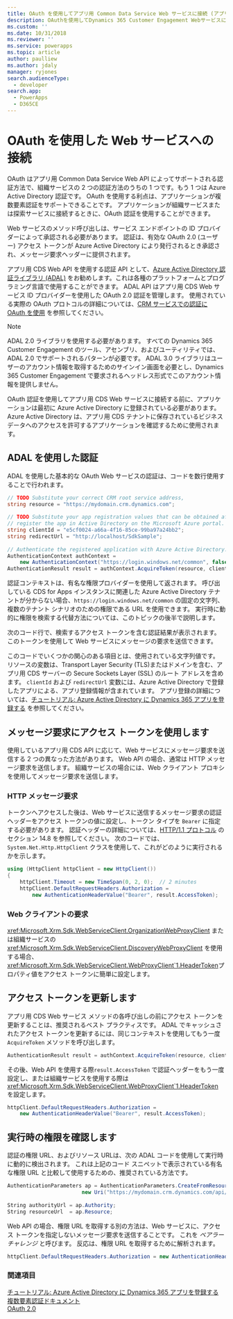 ```yaml
---
title: OAuth を使用してアプリ用 Common Data Service Web サービスに接続 (アプリ用 Common Data Service) | Microsoft Docs
description: OAuthを使用してDynamics 365 Customer Engagement Webサービスに接続する方法、およびDynamics 365 WebサービスIDプロバイダーで、ADAL APIによりOAuth 2.0認証を管理する方法について説明します
ms.custom: ''
ms.date: 10/31/2018
ms.reviewer: ''
ms.service: powerapps
ms.topic: article
author: paulliew
ms.author: jdaly
manager: ryjones
search.audienceType:
  - developer
search.app:
  - PowerApps
  - D365CE
---
```

# <a name="connect-to-web-services-using-oauth"></a>OAuth を使用した Web サービスへの接続

OAuth はアプリ用 Common Data Service Web API によってサポートされる認証方法で、組織サービスの 2 つの認証方法のうちの 1 つです。もう 1 つは Azure Active Directory 認証です。 OAuth を使用する利点は、アプリケーションが複数要素認証をサポートできることです。 アプリケーションが組織サービスまたは探索サービスに接続するときに、OAuth 認証を使用することができます。  
  
 Web サービスのメソッド呼び出しは、サービス エンドポイントの ID プロバイダーによって承認される必要があります。 認証は、有効な OAuth 2.0 (ユーザー) アクセス トークンが Azure Active Directory により発行されるとき承認され、メッセージ要求ヘッダーに提供されます。  
  
 アプリ用 CDS Web API を使用する認証 API として、[Azure Active Directory 認証ライブラリ (ADAL)](https://azure.microsoft.com/en-us/documentation/articles/active-directory-authentication-libraries/) をお勧めします。これは各種のプラットフォームとプログラミング言語で使用することができます。 ADAL API はアプリ用 CDS Web サービス ID プロバイダーを使用した OAuth 2.0 認証を管理します。 使用されている実際の OAuth プロトコルの詳細については、[CRM サービスでの認証に OAuth を使用](http://blogs.msdn.com/b/crm/archive/2013/12/12/use-oauth-to-authenticate-with-the-crm-service.aspx) を参照してください。  
 
> [!NOTE]
> ADAL 2.0 ライブラリを使用する必要があります。 すべての Dynamics 365 Customer Engagement のツール、アセンブリ、およびユーティリティでは、ADAL 2.0 でサポートされるパターンが必要です。
> ADAL 3.0 ライブラリはユーザーのアカウント情報を取得するためのサインイン画面を必要とし、Dynamics 365 Customer Engagement で要求されるヘッドレス形式でこのアカウント情報を提供しません。 

OAuth 認証を使用してアプリ用 CDS Web サービスに接続する前に、アプリケーションは最初に Azure Active Directory に登録されている必要があります。 Azure Active Directory は、アプリ用 CDS テナントに保存されているビジネス データへのアクセスを許可するアプリケーションを確認するために使用されます。  
  
## <a name="authenticate-using-adal"></a>ADAL を使用した認証  
 ADAL を使用した基本的な OAuth Web サービスの認証は、コードを数行使用することで行われます。  
  
```csharp  
// TODO Substitute your correct CRM root service address,   
string resource = "https://mydomain.crm.dynamics.com";  
  
// TODO Substitute your app registration values that can be obtained after you  
// register the app in Active Directory on the Microsoft Azure portal.  
string clientId = "e5cf0024-a66a-4f16-85ce-99ba97a24bb2";  
string redirectUrl = "http://localhost/SdkSample";  
  
// Authenticate the registered application with Azure Active Directory.  
AuthenticationContext authContext =   
    new AuthenticationContext("https://login.windows.net/common", false);  
AuthenticationResult result = authContext.AcquireToken(resource, clientId, new Uri(redirectUrl));  
```  
  
 認証コンテキストは、有名な権限プロバイダーを使用して返されます。 呼び出している CDS for Apps インスタンスに関連した Azure Active Directory テナントが分からない場合、`https://login.windows.net/common` の固定の文字列、複数のテナント シナリオのための権限である URL を使用できます。 実行時に動的に権限を検索する代替方法については、このトピックの後半で説明します。  
  
 次のコード行で、検索するアクセス トークンを含む認証結果が表示されます。 このトークンを使用して Web サービスにメッセージの要求を送信できます。  
  
 このコードでいくつかの関心のある項目とは、使用されている文字列値です。 リソースの変数は、Transport Layer Security (TLS)またはドメインを含む、アプリ用 CDS サーバーの Secure Sockets Layer (SSL) のルート アドレスを含めます。 `clientId` および `redirectUrl` 変数には、Azure Active Directory で登録したアプリによる、アプリ登録情報が含まれています。 アプリ登録の詳細については、[チュートリアル: Azure Active Directory に Dynamics 365 アプリを登録する](/dynamics365/customer-engagement/developer/walkthrough-register-dynamics-365-app-azure-active-directory) を参照してください。  
  
## <a name="use-the-access-token-in-message-requests"></a>メッセージ要求にアクセス トークンを使用します  
 使用しているアプリ用 CDS API に応じて、Web サービスにメッセージ要求を送信する 2 つの異なった方法があります。 Web API の場合、通常は HTTP メッセージ要求を送信します。 組織サービスの場合には、Web クライアント プロキシを使用してメッセージ要求を送信します。  
  
### <a name="http-message-request"></a>HTTP メッセージ要求  
 トークンへアクセスした後は、Web サービスに送信するメッセージ要求の認証ヘッダーをアクセス トークンの値に設定し、トークン タイプを `Bearer` に指定する必要があります。 認証ヘッダーの詳細については、[HTTP/1.1 プロトコル](http://www.w3.org/Protocols/rfc2616/rfc2616-sec14.html) のセクション 14.8 を参照してください。 次のコードでは、`System.Net.Http.HttpClient` クラスを使用して、これがどのように実行されるかを示します。  
  
```csharp  
using (HttpClient httpClient = new HttpClient())  
{  
    httpClient.Timeout = new TimeSpan(0, 2, 0);  // 2 minutes  
    httpClient.DefaultRequestHeaders.Authorization =   
        new AuthenticationHeaderValue("Bearer", result.AccessToken);  
```  
  
### <a name="web-client-requests"></a>Web クライアントの要求

<xref:Microsoft.Xrm.Sdk.WebServiceClient.OrganizationWebProxyClient> または組織サービスの <xref:Microsoft.Xrm.Sdk.WebServiceClient.DiscoveryWebProxyClient> を使用する場合、<xref:Microsoft.Xrm.Sdk.WebServiceClient.WebProxyClient`1.HeaderToken>プロパティ値をアクセス トークンに簡単に設定します。  
  
## <a name="refresh-the-access-token"></a>アクセス トークンを更新します

アプリ用 CDS Web サービス メソッドの各呼び出しの前にアクセス トークンを更新することは、推奨されるベスト プラクティスです。 ADAL でキャッシュされたアクセス トークンを更新するには、同じコンテキストを使用してもう一度 `AcquireToken` メソッドを呼び出します。  
  
```csharp    
AuthenticationResult result = authContext.AcquireToken(resource, clientId, new Uri(redirectUrl));  
```  
  
その後、Web API を使用する際`result.AccessToken` で認証ヘッダーをもう一度設定し、または組織サービスを使用する際は <xref:Microsoft.Xrm.Sdk.WebServiceClient.WebProxyClient`1.HeaderToken> を設定します。  
  
```csharp    
httpClient.DefaultRequestHeaders.Authorization =   
    new AuthenticationHeaderValue("Bearer", result.AccessToken);  
```  
  
## <a name="discover-the-authority-at-run-time"></a>実行時の権限を確認します

認証の権限 URL、およびリソース URLは、次の ADAL コードを使用して実行時に動的に検出されます。 これは上記のコード スニペットで表示されている有名な権限 URL と比較して使用するための、推奨されている方法です。  
  
```csharp    
AuthenticationParameters ap = AuthenticationParameters.CreateFromResourceUrlAsync(  
                        new Uri("https://mydomain.crm.dynamics.com/api/data/")).Result;  
  
String authorityUrl = ap.Authority;  
String resourceUrl  = ap.Resource;  
```  
  
Web API の場合、権限 URL を取得する別の方法は、Web サービスに、アクセス トークンを指定しないメッセージ要求を送信することです。 これを *ベアラー チャレンジ* と呼びます。 反応は、権限 URL を取得するために解析されます。  
  
```csharp  
httpClient.DefaultRequestHeaders.Authorization = new AuthenticationHeaderValue("Bearer", "");  
```  
  
### <a name="see-also"></a>関連項目  
 [チュートリアル: Azure Active Directory に Dynamics 365 アプリを登録する](/dynamics365/customer-engagement/developer/walkthrough-register-dynamics-365-app-azure-active-directory)   
 [複数要素認証ドキュメント](https://azure.microsoft.com/en-us/documentation/services/multi-factor-authentication/)   
 [OAuth 2.0](http://oauth.net/2/)

